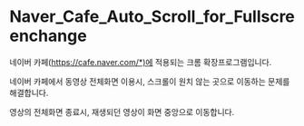 # Naver_Cafe_Auto_Scroll_for_Fullscreenchange
네이버 카페(https://cafe.naver.com/*)에 적용되는 크롬 확장프로그램입니다.

네이버 카페에서 동영상 전체화면 이용시, 스크롤이 원치 않는 곳으로 이동하는 문제를 해결합니다.

영상의 전체화면 종료시, 재생되던 영상이 화면 중앙으로 이동합니다.
## 
